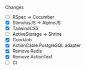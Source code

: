 Changes
- [ ] RSpec -> Cucumber
- [x] StimulusJS -> AlpineJS
- [x] TailwindCSS
- [ ] ActiveStorage -> Shrine
- [x] GoodJob
- [x] ActionCable PostgreSQL adapter
- [x] Remove Redis
- [x] Remove ActionText
- [ ] CI
